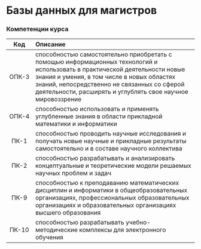 # Базы данных для магистров #

### Компетенции курса
|Код|Описание|
|:-:|:-------|
|ОПК-3|способностью самостоятельно приобретать с помощью информационных технологий и использовать в практической деятельности новые знания и умения, в том числе в новых областях знаний, непосредственно не связанных со сферой деятельности, расширять и углублять свое научное мировоззрение|
|ОПК-4|способностью использовать и применять углубленные знания в области прикладной математики и информатики|
|ПК-1|способностью проводить научные исследования и получать новые научные и прикладные результаты самостоятельно и в составе научного коллектива|
|ПК-2|способностью разрабатывать и анализировать концептуальные и теоретические модели решаемых научных проблем и задач|
|ПК-9|способностью к преподаванию математических дисциплин и информатики в общеобразовательных организациях, профессиональных образовательных организациях и образовательных организациях высшего образования|
|ПК-10|способностью разрабатывать учебно-методические комплексы для электронного обучения|